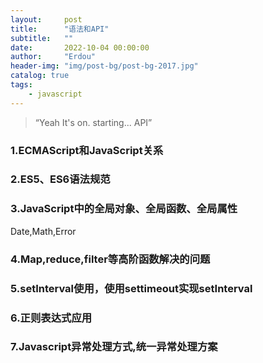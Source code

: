 ```yaml
---
layout:     post
title:      "语法和API"
subtitle:   ""
date:       2022-10-04 00:00:00
author:     "Erdou"
header-img: "img/post-bg/post-bg-2017.jpg"
catalog: true
tags:
    - javascript
---
```


> “Yeah It's on. starting... API”

### 1.ECMAScript和JavaScript关系

### 2.ES5、ES6语法规范

### 3.JavaScript中的全局对象、全局函数、全局属性

Date,Math,Error

### 4.Map,reduce,filter等高阶函数解决的问题

### 5.setInterval使用，使用settimeout实现setInterval

### 6.正则表达式应用

### 7.Javascript异常处理方式,统一异常处理方案
